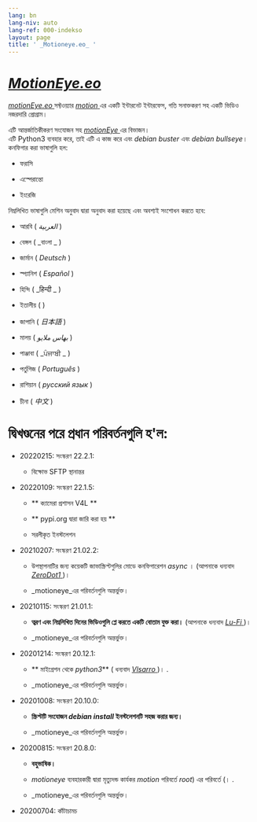 ```yaml
---
lang: bn
lang-niv: auto
lang-ref: 000-indekso
layout: page
title: ' _Motioneye.eo_ '
---
```

#  [ _MotionEye.eo_ ](https://github.com/jmichault/motioneye.eo) 

[ _motionEye.eo_ ](https://github.com/jmichault/motioneye.eo) সফ্টওয়্যার [ _motion_ ](https://motion-project.github.io/)এর একটি ইন্টারনেট ইন্টারফেস, গতি সনাক্তকরণ সহ একটি ভিডিও নজরদারি প্রোগ্রাম।

এটি আন্তর্জাতিকীকরণ সংযোজন সহ [ _motionEye_ ](https://github.com/ccrisan/motioneye) এর বিভাজন।  
এটি Python3 ব্যবহার করে, তাই এটি এ কাজ করে এবং _debian buster_ এবং _debian bullseye_।  
কনফিগার করা ভাষাগুলি হল:   

* ফরাসি  


* এস্পেরান্তো  


* ইংরেজি  



নিম্নলিখিত ভাষাগুলি মেশিন অনুবাদ দ্বারা অনুবাদ করা হয়েছে এবং অবশ্যই সংশোধন করতে হবে:

* আরবি ( _العربية_ )


* বেঙ্গল ( _বাংলা _ )
  

  

* জার্মান ( _Deutsch_ )


* স্প্যানিশ ( _Español_ )


* হিন্দি ( _हिन्दी _ )
  

  

* ইতালীয় ( )


* জাপানি ( _日本語_ )


* মালয় ( _بهاس ملايو_ )


* পাঞ্জাবা ( _ਪੰਜਾਬੀ _ )
  

  

* পর্তুগিজ ( _Português_ )


* রাশিয়ান ( _русский язык_ )


* চীনা ( _中文_ )




# দ্বিখণ্ডনের পরে প্রধান পরিবর্তনগুলি হ'ল:

* 20220215: সংস্করণ 22.2.1:  


  * বিক্ষোভ SFTP স্থানান্তর 


* 20220109: সংস্করণ 22.1.5:  


  * ** ক্যামেরা প্রশাসন V4L **  


  * ** pypi.org দ্বারা জারি করা হয় **  


  * সরলীকৃত ইনস্টলেশন  


* 20210207: সংস্করণ 21.02.2:


  * উপস্থাপনাটির জন্য কয়েকটি জাভাস্ক্রিপ্টগুলির মোডে কনফিগারেশন _async_ । (আপনাকে ধন্যবাদ [ _ZeroDot1_ ]( https://github.com/ZeroDot1 ) )।


  *  _motioneye_এর পরিবর্তনগুলি অন্তর্ভুক্ত।


* 20210115: সংস্করণ 21.01.1:


  * **ত্বরণ এবং নিম্নলিখিত দিনের ভিডিওগুলি প্লে করতে একটি বোতাম যুক্ত করা।** (আপনাকে ধন্যবাদ [ _Lu-Fi_ ](https://github.com/Lu-Fi) )।


  *  _motioneye_এর পরিবর্তনগুলি অন্তর্ভুক্ত।


* 20201214: সংস্করণ 20.12.1:


  * ** মাইগ্রেশন থেকে  _python3_**  ( ধন্যবাদ  [  _Vlsarro_  ](https://github.com/Vlsarro)  )। .


  *  _motioneye_এর পরিবর্তনগুলি অন্তর্ভুক্ত।


* 20201008: সংস্করণ 20.10.0:


  * **স্ক্রিপ্টটি সংযোজন _debian install_ ইনস্টলেশনটি সহজ করার জন্য।**


  *  _motioneye_এর পরিবর্তনগুলি অন্তর্ভুক্ত।


* 20200815: সংস্করণ 20.8.0:


  * **বহুভাষিক।**


  * _motioneye_  ব্যবহারকারী দ্বারা মৃত্যুদন্ড কার্যকর  _motion_  পরিবর্তে  _root_) এর পরিবর্তে  (। .


  *  _motioneye_এর পরিবর্তনগুলি অন্তর্ভুক্ত।


* 20200704: কাঁটাচামচ



